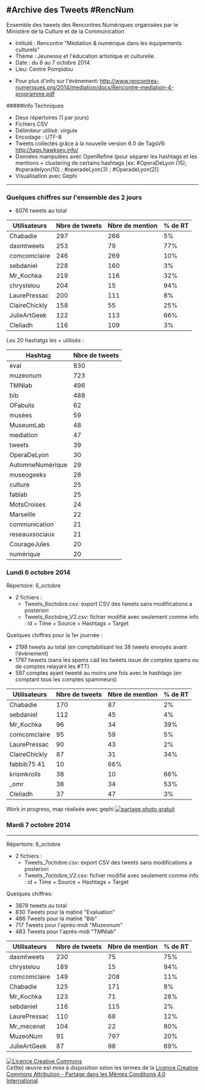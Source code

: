 #Archive des Tweets #RencNum
---
Ensemble des tweets des Rencontres Numériques organisées par le Ministère de la Culture et de la Communication
- Intitulé : Rencontre "Médiation & numérique dans les équipements culturels"
- Thème : Jeunesse et l'éducation artistique et culturelle.
- Date : du 6 au 7 octobre 2014
- Lieu: Centre Pompidou
+ Pour plus d'info sur l'évènement: http://www.rencontres-numeriques.org/2014/mediation/docs/Rencontre-mediation-4-programme.pdf

#####Info Techniques
- Deux répertoires (1 par jours)
- Fichiers CSV
- Délimiteur utilisé: virgule
- Encodage : UTF-8
- Tweets collectés grâce à la nouvelle version 6.0 de TagsV6: http://tags.hawksey.info/
- Données manipulées avec OpenRefine (pour séparer les hashtags et les mentions + clustering de certains hashtags [ex: #OperaDeLyon (15); #operadelyon(10) ; #operadeLyon(3) ; #OperadeLyon(2)]
- Visualisation avec Gephi

-----
### Quelques chiffres sur l'ensemble des 2 jours
- 6076 tweets au total

Utilisateurs | Nbre de tweets | Nbre de mention | % de RT
--- | --- | --- | ---
Chabadie|	297|	266|	5%|
dasmtweets	|253|	79|	77%|
comcomclaire|	246	|269|	10%|
sebdaniel|	228	|160|	3%|
Mr_Kochka	|219	|116	|32%|
chrystelou	|204	|15|	94%|
LaurePressac	|200|	111	|8%|
ClaireChickly	|158|	55|	25%|
JulieArtGeek|	122|	113|	66%|
Cleliadh| 116	|109	|3%|


Les 20 hashatgs les + utilisés :

Hashtag | Nbre de tweets |
--- | --- |
eval|	830|
muzeonum|	723|
TMNlab|	496|
bib|	488|
OFabulis|	62|
musées|	59|
MuseumLab	|48|
mediation|	47|
tweets|	39|
OperaDeLyon|	30|
AutomneNumérique|	29|
museogeeks|	28|
culture	|25|
fablab	|25|
MotsCroises	|24|
Marseille	|22|
communication|	21|
reseauxsociaux|	21|
CourageJules|	20|
numérique|	20|


### Lundi 6 octobre 2014

Répertoire: 6_octobre
- 2 fichiers :
  - Tweets_6octobre.csv: export CSV des tweets sans modifications a posteriori
  - Tweets_6octobre_V2.csv: fichier modifié avec seulement comme info : id + Time + Source + Hashtags + Target

Quelques chiffres pour la 1er journée :

- 2198 tweets au total (en comptabilisant les 38 tweets envoyés avant l'évènement)
- 1797 twwets (sans les spams càd les tweets issue de comptes spams ou de comptes relayant les #TT)
- 597 comptes ayant tweeté au moins une fois avec le hashtags (en comptant tous les comptes spammeurs)


Utilisateurs | Nbre de tweets | Nbre de mention | % de RT
--- | --- | --- | ---
Chabadie|	170|	87|	2%|
sebdaniel|	112|	45|	4%|
Mr_Kochka	|96	|34|	39%|
comcomclaire	|95	|59|	5%|
LaurePressac|	90|	43|	2%|
ClaireChickly|	87|	31	|34%|
fabbib75	41|	10|	66%|
krismkrolls|	38|	10|	66%|
_omr	|38	|34	|53%|
Cleliadh	|37|	47|	3%|

Work in progress, map réalisée avec gephi
<a href="http://www.casimages.com/i/141006105917413653.jpg" target="_blank" title="upload image"><img src="http://nsa33.casimages.com/img/2014/10/06/141006105917413653.jpg" border="0" alt="partage photo gratuit" /></a>


### Mardi 7 octobre 2014
-----
Répertoire: 6_octobre
- 2 fichiers :
  - Tweets_7octobre.csv: export CSV des tweets sans modifications a posteriori
  - Tweets_7octobre_V2.csv: fichier modifié avec seulement comme info : id + Time + Source + Hashtags + Target

Quelques chiffres:
- 3878 tweets au total
- 830 Tweets pour la matiné "Evaluation"
- 486 Tweets pour la matiné "Bib"
- 717 Tweets pour l'après-midi "Muzeonum"
- 483 Tweets pour l'après-midi "TMNlab"


Utilisateurs | Nbre de tweets | Nbre de mention | % de RT
--- | --- | --- | ---
dasmtweets|	230|	75|	75%|
chrystelou|	189|	15|	94%|
comcomclaire|	149|	208|	11%|
Chabadie|	125|	171|	8%|
Mr_Kochka|	123|	71|	28%|
sebdaniel|	116|	115|	2%|
LaurePressac|	110|	68|	12%|
Mr_mecenat|	104|	22|	80%|
MuzeoNum|	91| 797|	20%|
JulieArtGeek|	87|	98|	69%|


<a rel="license" href="http://creativecommons.org/licenses/by-sa/4.0/"><img alt="Licence Creative Commons" style="border-width:0" src="https://i.creativecommons.org/l/by-sa/4.0/88x31.png" /></a><br />Ce(tte) œuvre est mise à disposition selon les termes de la <a rel="license" href="http://creativecommons.org/licenses/by-sa/4.0/">Licence Creative Commons Attribution -  Partage dans les Mêmes Conditions 4.0 International</a>.
